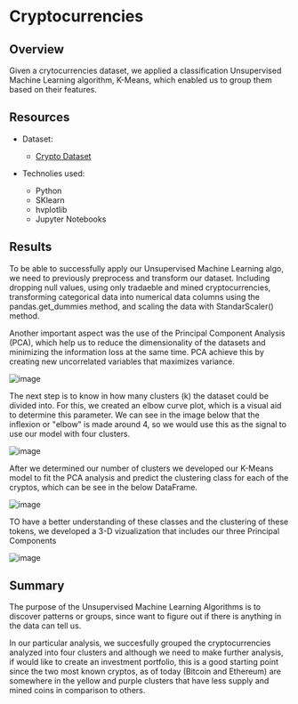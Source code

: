 # Cryptocurrencies

## Overview

Given a crytocurrencies dataset, we applied a classification Unsupervised Machine Learning algorithm, K-Means, which enabled us to group them based on their features.

## Resources

- Dataset:
  - [Crypto Dataset](https://github.com/harg74/Cryptocurrencies/blob/main/crypto_data.csv)

- Technolies used:
  - Python
  - SKlearn
  - hvplotlib
  - Jupyter Notebooks

## Results

To be able to successfully apply our Unsupervised Machine Learning algo, we need to previously preprocess and transform our dataset. Including dropping null values, using only tradaeble and mined cryptocurrencies, transforming categorical data into numerical data columns using the pandas.get_dummies method, and scaling the data with StandarScaler() method.

Another important aspect was the use of the Principal Component Analysis (PCA), which help us to reduce the dimensionality of the datasets and minimizing the information loss at the same time. PCA achieve this by creating new uncorrelated variables that maximizes variance.

![image](https://user-images.githubusercontent.com/78564912/151364197-ec98052f-afa4-48d7-af78-3d151bf8c09e.png)

The next step is to know in how many clusters (k) the dataset could be divided into. For this, we created an elbow curve plot, which is a visual aid to determine this parameter. We can see in the image below that the inflexion or "elbow" is made around 4, so we would use this as the signal to use our model with four clusters.

![image](https://user-images.githubusercontent.com/78564912/151367649-17212302-aeca-445a-b374-06245038ba1c.png)

After we determined our number of clusters we developed our K-Means model to fit the PCA analysis and predict the clustering class for each of the cryptos, which can be see in the below DataFrame.

![image](https://user-images.githubusercontent.com/78564912/151368207-86ed9954-038d-475e-ad53-06a98785d8ed.png)

TO have a better understanding of these classes and the clustering of these tokens, we developed a 3-D vizualization that includes our three Principal Components

![image](https://user-images.githubusercontent.com/78564912/151368702-55bb2dac-f924-4cbe-8e07-d9e890bd7da4.png)

## Summary

The purpose of the Unsupervised Machine Learning Algorithms is to discover patterns or groups, since want to figure out
if there is anything in the data can tell us.

In our particular analysis, we succesfully grouped the cryptocurrencies analyzed into four clusters and although we need to make further analysis, if would like to create an investment portfolio, this is a good starting point since the two most known cryptos, as of today (Bitcoin and Ethereum) are somewhere in the yellow and purple clusters that have less supply and mined coins in comparison to others.

